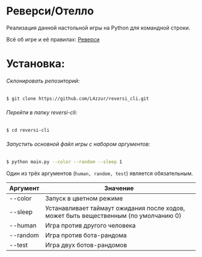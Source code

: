 # Реверси/Отелло

Реализация данной настольной игры на Python для командной строки.

Всё об игре и её правилах: [Реверси](https://ru.wikipedia.org/wiki/%D0%A0%D0%B5%D0%B2%D0%B5%D1%80%D1%81%D0%B8 "Википедия")

# Установка:

###### Склонировать репозиторий:
```bash
$ git clone https://github.com/L4zzur/reversi_cli.git
```

###### Перейти в папку reversi-cli:
```bash
$ cd reversi-cli
```

###### Запустить основной файл игры с набором аргументов:
```bash
$ python main.py --color --random --sleep 1
```

Один из трёх аргументов (```human, random, test```) является обязательным.

Аргумент  | Значение
--------- | -------------------
--color   | Запуск в цветном режиме
--sleep   | Устанавливает таймаут ожидания после ходов, может быть вещественным (по умолчанию 0)
--human   | Игра против другого человека
--random  | Игра против бота-рандома
--test    | Игра двух ботов-рандомов
